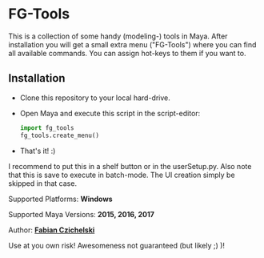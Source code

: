 # FG-Tools

This is a collection of some handy (modeling-) tools in Maya.
After installation you will get a small extra menu ("FG-Tools") where you can find all available commands.
You can assign hot-keys to them if you want to.

## Installation
* Clone this repository to your local hard-drive.
* Open Maya and execute this script in the script-editor:

  ```python
  import fg_tools
  fg_tools.create_menu()
  ```
* That's it! :)

I recommend to put this in a shelf button or in the userSetup.py.
Also note that this is save to execute in batch-mode. The UI creation simply be skipped in that case.

Supported Platforms: **Windows**

Supported Maya Versions: **2015, 2016, 2017**

Author: [**Fabian Czichelski**](http://hub.morroimages.com/display/~f.czichelski)

Use at you own risk! Awesomeness not guaranteed (but likely ;) )!
